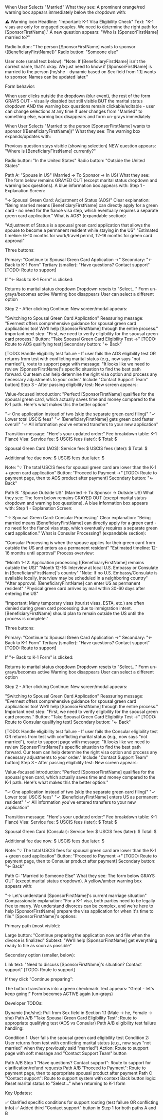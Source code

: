 When User Selects "Married"
What they see:
A prominent orange/red warning box appears immediately below the dropdown with:

⚠️ Warning icon
Headline: "Important: K-1 Visa Eligibility Check"
Text: "K-1 visas are only for engaged couples. We need to determine the right path for [SponsorFirstName]."
A new question appears: "Who is [SponsorFirstName] married to?"

Radio button: "The person [SponsorFirstName] wants to sponsor ([BeneficiaryFirstName])"
Radio button: "Someone else"


User note (small text below): "Note: If [BeneficiaryFirstName] isn't the correct name, that's okay. We just need to know if [SponsorFirstName] is married to the person [he/she - dynamic based on Sex field from 1.1] wants to sponsor. Names can be updated later."

Form behavior:

When user clicks outside the dropdown (blur event), the rest of the form GRAYS OUT - visually disabled but still visible
BUT the marital status dropdown AND the warning box questions remain clickable/editable - user can change selections at any time
If user changes from "Married" to something else, warning box disappears and form un-grays immediately


When User Selects "Married to the person [SponsorFirstName] wants to sponsor ([BeneficiaryFirstName])"
What they see:
The warning box expands/updates with:

Previous question stays visible (showing selection)
NEW question appears: "Where is [BeneficiaryFirstName] currently?"

Radio button: "In the United States"
Radio button: "Outside the United States"

Path A: "Spouse in US" (Married → To Sponsor → In US)
What they see:
The form below remains GRAYED OUT (except marital status dropdown and warning box questions). A blue information box appears with:
Step 1 - Explanation Screen:

"→ Spousal Green Card: Adjustment of Status (AOS)"
Clear explanation: "Being married means [BeneficiaryFirstName] can directly apply for a green card - no need for the fiancé visa step, which eventually requires a separate green card application."
What is AOS? (expandable section):

"Adjustment of Status is a spousal green card application that allows the spouse to become a permanent resident while staying in the US"
"Estimated timeline: 6-10 months for work/travel permit, 12-18 months for green card approval"

Three buttons:

Primary: "Continue to Spousal Green Card Application →"
Secondary: "← Back to K-1 Form"
Tertiary (smaller): "Have questions? Contact support" [TODO: Route to support]

If "← Back to K-1 Form" is clicked:

Returns to marital status dropdown
Dropdown resets to "Select..."
Form un-grays/becomes active
Warning box disappears
User can select a different option

Step 2 - After clicking Continue:
New screen/modal appears:

"Switching to Spousal Green Card Application"
Reassuring message: "Evernest offers comprehensive guidance for spousal green card applications too! We'll help [SponsorFirstName] through the entire process."
Important next step: "First, we need to verify eligibility for the spousal green card process."
Button: "Take Spousal Green Card Eligibility Test →" [TODO: Route to AOS qualifying test]
Secondary button: "← Back"

[TODO: Handle eligibility test failure - If user fails the AOS eligibility test OR returns from test with conflicting marital status (e.g., now says "not married"), route to support page with message: "It looks like we need to review [SponsorFirstName]'s specific situation to find the best path forward. Our team can help determine the right visa option and process any necessary adjustments to your order." Include "Contact Support Team" button]
Step 3 - After passing eligibility test:
New screen appears:

Value-focused introduction: "Perfect! [SponsorFirstName] qualifies for the spousal green card, which actually saves time and money compared to the K-1 path. Here's what makes this the better option:"

"✓ One application instead of two (skip the separate green card filing)"
"✓ Lower total USCIS fees"
"✓ [BeneficiaryFirstName] gets green card faster overall"
"✓ All information you've entered transfers to your new application"


Transition message: "Here's your updated order:"
Fee breakdown table:
K-1 Fiancé Visa:
  Service fee:           $
  USCIS fees (later):    $
  Total:                 $

Spousal Green Card (AOS):
  Service fee:           $
  USCIS fees (later):    $
  Total:                 $

Additional fee due now:    $
USCIS fees due later:      $

Note: "💡 The total USCIS fees for spousal green card are lower than the K-1 + green card application"
Button: "Proceed to Payment →" [TODO: Route to payment page, then to AOS product after payment]
Secondary button: "← Back"


Path B: "Spouse Outside US" (Married → To Sponsor → Outside US)
What they see:
The form below remains GRAYED OUT (except marital status dropdown and warning box questions). A blue information box appears with:
Step 1 - Explanation Screen:

"→ Spousal Green Card: Consular Processing"
Clear explanation: "Being married means [BeneficiaryFirstName] can directly apply for a green card - no need for the fiancé visa step, which eventually requires a separate green card application."
What is Consular Processing? (expandable section):

"Consular Processing is when the spouse applies for their green card from outside the US and enters as a permanent resident"
"Estimated timeline: 12-16 months until approval"
Process overview:

"Month 1-12: Application processing ([BeneficiaryFirstName] remains outside the US)"
"Month 12-16: Interview at local U.S. Embassy or Consulate in [BeneficiaryFirstName]'s country"
"Note: If no U.S. Embassy/Consulate is available locally, interview may be scheduled in a neighboring country"
"After approval: [BeneficiaryFirstName] can enter US as permanent resident"
"Physical green card arrives by mail within 30-60 days after entering the US"


"Important: Many temporary visas (tourist visas, ESTA, etc.) are often denied during green card processing due to immigration intent. [BeneficiaryFirstName] should plan to remain outside the US until the process is complete."



Three buttons:

Primary: "Continue to Spousal Green Card Application →"
Secondary: "← Back to K-1 Form"
Tertiary (smaller): "Have questions? Contact support" [TODO: Route to support]

If "← Back to K-1 Form" is clicked:

Returns to marital status dropdown
Dropdown resets to "Select..."
Form un-grays/becomes active
Warning box disappears
User can select a different option

Step 2 - After clicking Continue:
New screen/modal appears:

"Switching to Spousal Green Card Application"
Reassuring message: "Evernest offers comprehensive guidance for spousal green card applications too! We'll help [SponsorFirstName] through the entire process."
Important next step: "First, we need to verify eligibility for the spousal green card process."
Button: "Take Spousal Green Card Eligibility Test →" [TODO: Route to Consular qualifying test]
Secondary button: "← Back"

[TODO: Handle eligibility test failure - If user fails the Consular eligibility test OR returns from test with conflicting marital status (e.g., now says "not married"), route to support page with message: "It looks like we need to review [SponsorFirstName]'s specific situation to find the best path forward. Our team can help determine the right visa option and process any necessary adjustments to your order." Include "Contact Support Team" button]
Step 3 - After passing eligibility test:
New screen appears:

Value-focused introduction: "Perfect! [SponsorFirstName] qualifies for the spousal green card, which actually saves time and money compared to the K-1 path. Here's what makes this the better option:"

"✓ One application instead of two (skip the separate green card filing)"
"✓ Lower total USCIS fees"
"✓ [BeneficiaryFirstName] enters US as permanent resident"
"✓ All information you've entered transfers to your new application"


Transition message: "Here's your updated order:"
Fee breakdown table:
K-1 Fiancé Visa:
  Service fee:           $
  USCIS fees (later):    $
  Total:                 $

Spousal Green Card (Consular):
  Service fee:           $
  USCIS fees (later):    $
  Total:                 $

Additional fee due now:    $
USCIS fees due later:      $

Note: "💡 The total USCIS fees for spousal green card are lower than the K-1 + green card application"
Button: "Proceed to Payment →" [TODO: Route to payment page, then to Consular product after payment]
Secondary button: "← Back"


Path C: "Married to Someone Else"
What they see:
The form below GRAYS OUT (except marital status dropdown). A yellow/amber warning box appears with:

"→ Let's understand [SponsorFirstName]'s current marriage situation"
Compassionate explanation: "For a K-1 visa, both parties need to be legally free to marry. We understand divorces can be complex, and we're here to help [SponsorFirstName] prepare the visa application for when it's time to file."
[SponsorFirstName]'s options:

Primary path (most visible):

Large button: "Continue preparing the application now and file when the divorce is finalized"
Subtext: "We'll help [SponsorFirstName] get everything ready to file as soon as possible"

Secondary option (smaller, below):

Link text: "Need to discuss [SponsorFirstName]'s situation? Contact support" [TODO: Route to support]

If they click "Continue preparing":

The button transforms into a green checkmark
Text appears: "Great - let's keep going!"
Form becomes ACTIVE again (un-grays)


Developer TODOs:

Dynamic [he/she]: Pull from Sex field in Section 1.1 (Male → he, Female → she)
Path A/B "Take Spousal Green Card Eligibility Test": Route to appropriate qualifying test (AOS vs Consular)
Path A/B eligibility test failure handling:

Condition 1: User fails the spousal green card eligibility test
Condition 2: User returns from test with conflicting marital status (e.g., now says "not married" when they previously said "married")
Action: Route to support page with soft message and "Contact Support Team" button


Path A/B Step 1 "Have questions? Contact support": Route to support for clarification/refund requests
Path A/B "Proceed to Payment": Route to payment page, then to appropriate spousal product after payment
Path C "Contact support": Route to support system with context
Back button logic: Reset marital status to "Select..." when returning to K-1 form

Key Updates:

✅ Clarified specific conditions for support routing (test failure OR conflicting info)
✅ Added third "Contact support" button in Step 1 for both paths A and B